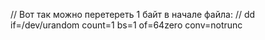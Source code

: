  // Вот так можно перетереть 1 байт в начале файла:
 // dd if=/dev/urandom count=1 bs=1 of=64zero conv=notrunc 
